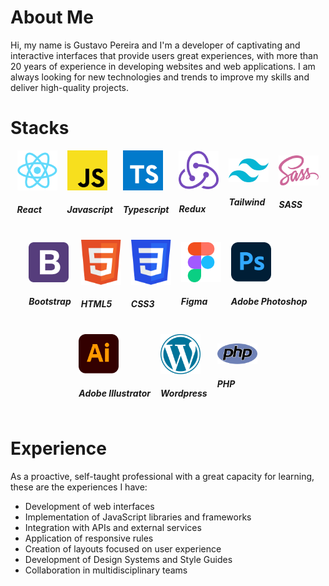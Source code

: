 <style>
    #global {
        display: flex;
        flex-wrap: wrap;
        gap: 16px;
        align-items: center;
        justify-content: center;
    }
</style>

# About Me
Hi, my name is Gustavo Pereira and I'm a developer of captivating and interactive interfaces that provide users great experiences, with more than 20 years of experience in developing websites and web applications. I am always looking for new technologies and trends to improve my skills and deliver high-quality projects.

# Stacks
<div id="global">
    <div>
        <img style="width: 64px;" src="images/reactjs.svg" /> <h5>React</h5>
    </div>
    <div>
        <img style="width: 64px;" src="images/js.svg" /> <h5>Javascript</h5>
    </div>
    <div>
        <img style="width: 64px;" src="images/typescript.svg" /> <h5>Typescript</h5>
    </div>
    <div>
        <img style="width: 64px;" src="images/redux.svg" /> <h5>Redux</h5>
    </div>
    <div>
        <img style="width: 64px;" src="images/tailwindcss.svg" /> <h5>Tailwind</h5>
    </div>
    <div>
        <img style="width: 64px;" src="images/sass.svg" /> <h5>SASS</h5>
    </div>
    <div>
        <img style="width: 64px;" src="images/bootstrap4.svg" /> <h5>Bootstrap</h5>
    </div>
    <div>
        <img style="width: 64px;" src="images/html5.svg" /> <h5>HTML5</h5>
    </div>
    <div>
        <img style="width: 64px;" src="images/css3.svg" /> <h5>CSS3</h5>
    </div>
    <div>
        <img style="width: 64px;" src="images/figma.svg" /> <h5>Figma</h5>
    </div>
    <div>
        <img style="width: 64px;" src="images/ps.svg" /> <h5>Adobe Photoshop</h5>
    </div>
    <div>
        <img style="width: 64px;" src="images/ai.svg" /> <h5>Adobe Illustrator</h5>
    </div>
    <div>
        <img style="width: 64px;" src="images/wordpress.svg" /> <h5>Wordpress</h5>
    </div>
    <div>
        <img style="width: 64px;" src="images/php.svg" /> <h5>PHP</h5>
    </div>
</div>


# Experience
As a proactive, self-taught professional with a great capacity for learning, these are the experiences I have:
- Development of web interfaces
- Implementation of JavaScript libraries and frameworks
- Integration with APIs and external services
- Application of responsive rules
- Creation of layouts focused on user experience
- Development of Design Systems and Style Guides
- Collaboration in multidisciplinary teams

<!--
**gugarosp/gugarosp** is a ✨ _special_ ✨ repository because its `README.md` (this file) appears on your GitHub profile.

Here are some ideas to get you started:

- 🔭 I’m currently working on ...
- 🌱 I’m currently learning ...
- 👯 I’m looking to collaborate on ...
- 🤔 I’m looking for help with ...
- 💬 Ask me about ...
- 📫 How to reach me: ...
- 😄 Pronouns: ...
- ⚡ Fun fact: ...
- Hi there 👋
-->
